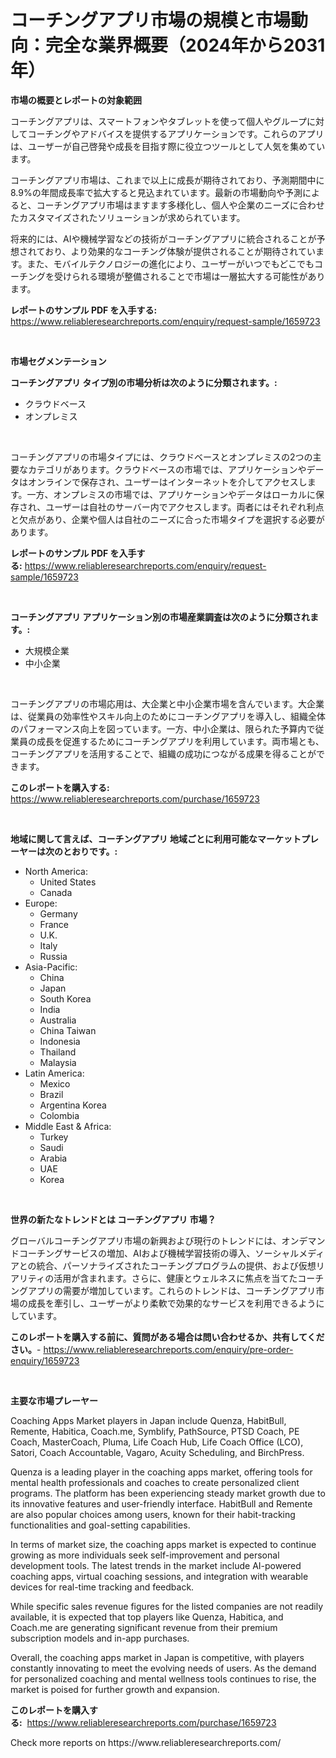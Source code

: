 <p><h1>コーチングアプリ市場の規模と市場動向：完全な業界概要（2024年から2031年）</h1></p><p><strong>市場の概要とレポートの対象範囲</strong></p>
<p><p>コーチングアプリは、スマートフォンやタブレットを使って個人やグループに対してコーチングやアドバイスを提供するアプリケーションです。これらのアプリは、ユーザーが自己啓発や成長を目指す際に役立つツールとして人気を集めています。</p><p>コーチングアプリ市場は、これまで以上に成長が期待されており、予測期間中に8.9%の年間成長率で拡大すると見込まれています。最新の市場動向や予測によると、コーチングアプリ市場はますます多様化し、個人や企業のニーズに合わせたカスタマイズされたソリューションが求められています。</p><p>将来的には、AIや機械学習などの技術がコーチングアプリに統合されることが予想されており、より効果的なコーチング体験が提供されることが期待されています。また、モバイルテクノロジーの進化により、ユーザーがいつでもどこでもコーチングを受けられる環境が整備されることで市場は一層拡大する可能性があります。</p></p>
<p><strong>レポートのサンプル PDF を入手する:</strong> <a href="https://www.reliableresearchreports.com/enquiry/request-sample/1659723">https://www.reliableresearchreports.com/enquiry/request-sample/1659723</a></p>
<p>&nbsp;</p>
<p><strong>市場セグメンテーション</strong></p>
<p><strong>コーチングアプリ タイプ別の市場分析は次のように分類されます。:</strong></p>
<p><ul><li>クラウドベース</li><li>オンプレミス</li></ul></p>
<p>&nbsp;</p>
<p><p>コーチングアプリの市場タイプには、クラウドベースとオンプレミスの2つの主要なカテゴリがあります。クラウドベースの市場では、アプリケーションやデータはオンラインで保存され、ユーザーはインターネットを介してアクセスします。一方、オンプレミスの市場では、アプリケーションやデータはローカルに保存され、ユーザーは自社のサーバー内でアクセスします。両者にはそれぞれ利点と欠点があり、企業や個人は自社のニーズに合った市場タイプを選択する必要があります。</p></p>
<p><strong>レポートのサンプル PDF を入手する:</strong>&nbsp;<a href="https://www.reliableresearchreports.com/enquiry/request-sample/1659723">https://www.reliableresearchreports.com/enquiry/request-sample/1659723</a></p>
<p>&nbsp;</p>
<p><strong> コーチングアプリ アプリケーション別の市場産業調査は次のように分類されます。:</strong></p>
<p><ul><li>大規模企業</li><li>中小企業</li></ul></p>
<p>&nbsp;</p>
<p><p>コーチングアプリの市場応用は、大企業と中小企業市場を含んでいます。大企業は、従業員の効率性やスキル向上のためにコーチングアプリを導入し、組織全体のパフォーマンス向上を図っています。一方、中小企業は、限られた予算内で従業員の成長を促進するためにコーチングアプリを利用しています。両市場とも、コーチングアプリを活用することで、組織の成功につながる成果を得ることができます。</p></p>
<p><strong>このレポートを購入する:</strong>&nbsp; <a href="https://www.reliableresearchreports.com/purchase/1659723">https://www.reliableresearchreports.com/purchase/1659723</a></p>
<p>&nbsp;</p>
<p><strong>地域に関して言えば、コーチングアプリ 地域ごとに利用可能なマーケットプレーヤーは次のとおりです。:</strong></p>
<p><ul>
    <li>
        North America:
        <ul>
            <li>United States</li>
            <li>Canada</li>
        </ul>
    </li>
    <li>
        Europe:
        <ul>
            <li>Germany</li>
            <li>France</li>
            <li>U.K.</li>
            <li>Italy</li>
            <li>Russia</li>
        </ul>
    </li>
    <li>
        Asia-Pacific:
        <ul>
            <li>China</li>
            <li>Japan</li>
            <li>South Korea</li>
            <li>India</li>
            <li>Australia</li>
            <li>China Taiwan</li>
            <li>Indonesia</li>
            <li>Thailand</li>
            <li>Malaysia</li>
        </ul>
    </li>
    <li>
        Latin America:
        <ul>
            <li>Mexico</li>
            <li>Brazil</li>
            <li>Argentina Korea</li>
            <li>Colombia</li>
        </ul>
    </li>
    <li>
        Middle East & Africa:
        <ul>
            <li>Turkey</li>
            <li>Saudi</li>
            <li>Arabia</li>
            <li>UAE</li>
            <li>Korea</li>
        </ul>
    </li>
    </ul></p>
<p>&nbsp;</p>
<p><strong>世界の新たなトレンドとは コーチングアプリ 市場？</strong></p>
<p><p>グローバルコーチングアプリ市場の新興および現行のトレンドには、オンデマンドコーチングサービスの増加、AIおよび機械学習技術の導入、ソーシャルメディアとの統合、パーソナライズされたコーチングプログラムの提供、および仮想リアリティの活用が含まれます。さらに、健康とウェルネスに焦点を当てたコーチングアプリの需要が増加しています。これらのトレンドは、コーチングアプリ市場の成長を牽引し、ユーザーがより柔軟で効果的なサービスを利用できるようにしています。</p></p>
<p><strong>このレポートを購入する前に、質問がある場合は問い合わせるか、共有してください。</strong>- <a href="https://www.reliableresearchreports.com/enquiry/pre-order-enquiry/1659723">https://www.reliableresearchreports.com/enquiry/pre-order-enquiry/1659723</a></p>
<p>&nbsp;</p>
<p><strong>主要な市場プレーヤー</strong></p>
<p><p>Coaching Apps Market players in Japan include Quenza, HabitBull, Remente, Habitica, Coach.me, Symblify, PathSource, PTSD Coach, PE Coach, MasterCoach, Pluma, Life Coach Hub, Life Coach Office (LCO), Satori, Coach Accountable, Vagaro, Acuity Scheduling, and BirchPress.</p><p>Quenza is a leading player in the coaching apps market, offering tools for mental health professionals and coaches to create personalized client programs. The platform has been experiencing steady market growth due to its innovative features and user-friendly interface. HabitBull and Remente are also popular choices among users, known for their habit-tracking functionalities and goal-setting capabilities.</p><p>In terms of market size, the coaching apps market is expected to continue growing as more individuals seek self-improvement and personal development tools. The latest trends in the market include AI-powered coaching apps, virtual coaching sessions, and integration with wearable devices for real-time tracking and feedback.</p><p>While specific sales revenue figures for the listed companies are not readily available, it is expected that top players like Quenza, Habitica, and Coach.me are generating significant revenue from their premium subscription models and in-app purchases.</p><p>Overall, the coaching apps market in Japan is competitive, with players constantly innovating to meet the evolving needs of users. As the demand for personalized coaching and mental wellness tools continues to rise, the market is poised for further growth and expansion.</p></p>
<p><strong>このレポートを購入する:</strong>&nbsp;&nbsp;<a href="https://www.reliableresearchreports.com/purchase/1659723">https://www.reliableresearchreports.com/purchase/1659723</a></p>
<p>Check more reports on https://www.reliableresearchreports.com/</p>